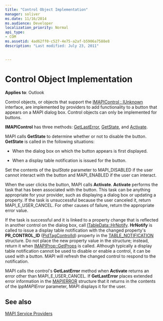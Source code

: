 ```yaml
---
title: "Control Object Implementation"
manager: soliver
ms.date: 11/16/2014
ms.audience: Developer
localization_priority: Normal
api_type:
- COM
ms.assetid: 4ad62ff0-c527-4e75-a2af-b5906a7588e8
description: "Last modified: July 23, 2011"
 
 
---
```


# Control Object Implementation

  
  
**Applies to**: Outlook 
  
Control objects, or objects that support the [IMAPIControl : IUnknown](imapicontroliunknown.md) interface, are implemented by providers to add functionality to a button that appears on a MAPI dialog box. Control objects can only be implemented for buttons. 
  
 **IMAPIControl** has three methods: [GetLastError](imapicontrol-getlasterror.md), [GetState](imapicontrol-getstate.md), and [Activate](imapicontrol-activate.md). 
  
MAPI calls **GetState** to determine whether or not to disable the button. **GetState** is called in the following situations: 
  
- When the dialog box on which the button appears is first displayed.
    
- When a display table notification is issued for the button. 
    
Set the contents of the  _lpulState_ parameter to MAPI_DISABLED if the user cannot interact with the button and MAPI_ENABLED if the user can interact. 
  
When the user clicks the button, MAPI calls **Activate**. **Activate** performs the task that has been associated with the button. This task can be anything appropriate for your provider, such as displaying a dialog box or updating a property. If the task is unsuccessful because the user canceled it, return MAPI_E_USER_CANCEL. For other causes of failure, return the appropriate error value. 
  
If the task is successful and it is linked to a property change that is reflected in another control on the dialog box, call [ITableData::HrNotify](itabledata-hrnotify.md). **HrNotify** is called to issue a display table notification with the changed property's **PR_CONTROL_ID** ([PidTagControlId](pidtagcontrolid-canonical-property.md)) property in the [TABLE_NOTIFICATION](table_notification.md) structure. Do not place the new property value in the structure; instead, return it when [IMAPIProp::GetProps](imapiprop-getprops.md) is called. Although typically a display table notification cannot be used to disable or enable a control, it can be used with a button. MAPI will refresh the changed control to respond to the notification. 
  
MAPI calls the control's **GetLastError** method when **Activate** returns an error other than MAPI_E_USER_CANCEL. If **GetLastError** places extended error information in the [MAPIERROR](mapierror.md) structure that it returns in the contents of the  _lppMAPIError_ parameter, MAPI displays it for the user. 
  
## See also



[MAPI Service Providers](mapi-service-providers.md)

